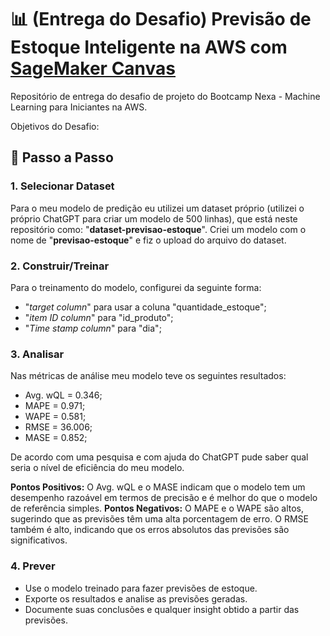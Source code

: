 # 📊 (Entrega do Desafio) Previsão de Estoque Inteligente na AWS com [SageMaker Canvas](https://aws.amazon.com/pt/sagemaker/canvas/)

Repositório de entrega do desafio de projeto do Bootcamp Nexa - Machine Learning para Iniciantes na AWS.

Objetivos do Desafio: 



## 🚀 Passo a Passo

### 1. Selecionar Dataset

Para o meu modelo de predição eu utilizei um dataset próprio (utilizei o próprio ChatGPT para criar um modelo de 500 linhas), que está neste repositório como: "**dataset-previsao-estoque**". Criei um modelo com o nome de "**previsao-estoque**" e fiz o upload do arquivo do dataset. 

### 2. Construir/Treinar

Para o treinamento do modelo, configurei da seguinte forma: 

- "*target column*" para usar a coluna "quantidade_estoque";
- "*item ID column*" para "id_produto";
- "*Time stamp column*" para "dia";

### 3. Analisar

Nas métricas de análise meu modelo teve os seguintes resultados:

- Avg. wQL = 0.346;
- MAPE = 0.971;
- WAPE = 0.581;
- RMSE = 36.006;
- MASE = 0.852;

De acordo com uma pesquisa e com ajuda do ChatGPT pude saber qual seria o nível de eficiência do meu modelo.

**Pontos Positivos:** O Avg. wQL e o MASE indicam que o modelo tem um desempenho razoável em termos de precisão e é melhor do que o modelo de referência simples.
**Pontos Negativos:** O MAPE e o WAPE são altos, sugerindo que as previsões têm uma alta porcentagem de erro. O RMSE também é alto, indicando que os erros absolutos das previsões são significativos.

### 4. Prever

-   Use o modelo treinado para fazer previsões de estoque.
-   Exporte os resultados e analise as previsões geradas.
-   Documente suas conclusões e qualquer insight obtido a partir das previsões.
